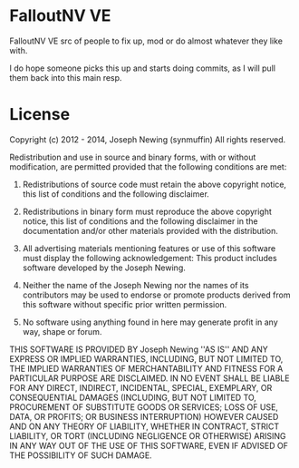 FalloutNV VE
============

FalloutNV VE src of people to fix up, mod or do almost whatever they
like with.

I do hope someone picks this up and starts doing commits, as I will pull them back into this
main resp.

License
============

Copyright (c) 2012 - 2014, Joseph Newing (synmuffin)
All rights reserved.

Redistribution and use in source and binary forms, with or without
modification, are permitted provided that the following conditions are met:

1. Redistributions of source code must retain the above copyright
   notice, this list of conditions and the following disclaimer.

2. Redistributions in binary form must reproduce the above copyright
   notice, this list of conditions and the following disclaimer in the
   documentation and/or other materials provided with the distribution.

3. All advertising materials mentioning features or use of this software
   must display the following acknowledgement:
   This product includes software developed by the Joseph Newing.

4. Neither the name of the Joseph Newing nor the
   names of its contributors may be used to endorse or promote products
   derived from this software without specific prior written permission.

5. No software using anything found in here may generate profit in any way,
   shape or forum.

THIS SOFTWARE IS PROVIDED BY Joseph Newing ''AS IS'' AND ANY
EXPRESS OR IMPLIED WARRANTIES, INCLUDING, BUT NOT LIMITED TO, THE IMPLIED
WARRANTIES OF MERCHANTABILITY AND FITNESS FOR A PARTICULAR PURPOSE ARE
DISCLAIMED. IN NO EVENT SHALL <COPYRIGHT HOLDER> BE LIABLE FOR ANY
DIRECT, INDIRECT, INCIDENTAL, SPECIAL, EXEMPLARY, OR CONSEQUENTIAL DAMAGES
(INCLUDING, BUT NOT LIMITED TO, PROCUREMENT OF SUBSTITUTE GOODS OR SERVICES;
LOSS OF USE, DATA, OR PROFITS; OR BUSINESS INTERRUPTION) HOWEVER CAUSED AND
ON ANY THEORY OF LIABILITY, WHETHER IN CONTRACT, STRICT LIABILITY, OR TORT
(INCLUDING NEGLIGENCE OR OTHERWISE) ARISING IN ANY WAY OUT OF THE USE OF THIS
SOFTWARE, EVEN IF ADVISED OF THE POSSIBILITY OF SUCH DAMAGE.






